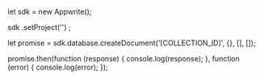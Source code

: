 let sdk = new Appwrite();

sdk
    .setProject('')
;

let promise = sdk.database.createDocument('[COLLECTION_ID]', {}, [], []);

promise.then(function (response) {
    console.log(response);
}, function (error) {
    console.log(error);
});